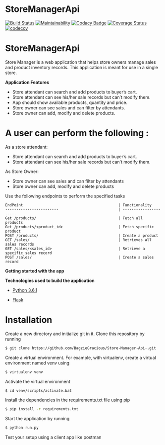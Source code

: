 # StoreManagerApi

[![Build Status](https://travis-ci.com/BagzieGracious/StoreManagerApi.svg?branch=feature)](https://travis-ci.com/BagzieGracious/StoreManagerApi)                                                                                 [![Maintainability](https://api.codeclimate.com/v1/badges/54c0c8b76094d0d34563/maintainability)](https://codeclimate.com/github/BagzieGracious/StoreManagerApi/maintainability) 
 [![Codacy Badge](https://api.codacy.com/project/badge/Grade/3cd1cf89c2e54b999fceee410fd64452)](https://www.codacy.com/app/BagzieGracious/StoreManagerApi?utm_source=github.com&amp;utm_medium=referral&amp;utm_content=BagzieGracious/StoreManagerApi&amp;utm_campaign=Badge_Grade)             [![Coverage Status](https://coveralls.io/repos/github/BagzieGracious/StoreManagerApi/badge.svg?branch=feature)](https://coveralls.io/github/BagzieGracious/StoreManagerApi?branch=feature)                                                              [![codecov](https://codecov.io/gh/BagzieGracious/StoreManagerApi/branch/feature/graph/badge.svg)](https://codecov.io/gh/BagzieGracious/StoreManagerApi)

# StoreManagerApi
Store Manager is a web application that helps store owners manage sales and product inventory records. This application is meant for use in a single store.

**Application Features**

* Store attendant can search and add products to buyer’s cart.
* Store attendant can see his/her sale records but can’t modify them.
* App should show available products, quantity and price.
* Store owner can see sales and can filter by attendants.
* Store owner can add, modify and delete products.


# A user can perform the following :
 As a store attendant:
 - Store attendant can search and add products to buyer’s cart.
 - Store attendant can see his/her sale records but can’t modify them.
 
 As Store Owner:
- Store owner can see sales and can filter by attendants
- Store owner can add, modify and delete products

 Use the following endpoints to perform the specified tasks 
    
    EndPoint                                           | Functionality
    ------------------------                           | ----------------------
    Get /products/                                     | Fetch all products
    Get /products/<product_id>                         | Fetch specific product
    POST /products/                                    | Create a product
    GET /sales/                                        | Retrieves all sales records
    GET /sales/<sales_id>                              | Retrieve a specific sales record
    POST /sales/                                       | Create a sales record
    
**Getting started with the app**

**Technologies used to build the application**

* [Python 3.6.1](https://docs.python.org/3/)

* [Flask](http://flask.pocoo.org/)

# Installation

Create a new directory and initialize git in it. Clone this repository by running
```sh
$ git clone https://github.com/BagzieGracious/Store-Manager-Api-.git
```
Create a virtual environment. For example, with virtualenv, create a virtual environment named venv using
```sh
$ virtualenv venv
```
Activate the virtual environment
```sh
$ cd venv/scripts/activate.bat
```
Install the dependencies in the requirements.txt file using pip
```sh
$ pip install -r requirements.txt
```

Start the application by running
```sh
$ python run.py
```
Test your setup using a client app like postman
